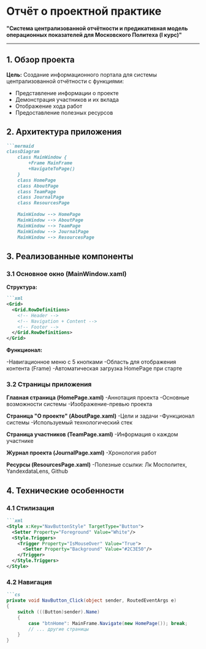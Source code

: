 # Отчёт о проектной практике
**"Система централизованной отчётности и предикативная модель операционных показателей для Московского Политеха (I курс)"**  


---

## 1. Обзор проекта
**Цель:** Создание информационного портала для системы централизованной отчётности с функциями:
- Представление информации о проекте
- Демонстрация участников и их вклада
- Отображение хода работ
- Предоставление полезных ресурсов

## 2. Архитектура приложения
```markdown
```mermaid
classDiagram
    class MainWindow {
        +Frame MainFrame
        +NavigateToPage()
    }
    class HomePage
    class AboutPage
    class TeamPage
    class JournalPage
    class ResourcesPage
    
    MainWindow --> HomePage
    MainWindow --> AboutPage
    MainWindow --> TeamPage
    MainWindow --> JournalPage
    MainWindow --> ResourcesPage
```

## 3. Реализованные компоненты

### 3.1 Основное окно (MainWindow.xaml)

**Структура:**

```markdown
```xml
<Grid>
  <Grid.RowDefinitions>
    <!-- Header -->
    <!-- Navigation + Content -->
    <!-- Footer -->
  </Grid.RowDefinitions>
</Grid>
```

**Функционал:**

-Навигационное меню с 5 кнопками
-Область для отображения контента (Frame)
-Автоматическая загрузка HomePage при старте

### 3.2 Страницы приложения
**Главная страница (HomePage.xaml)**
-Аннотация проекта
-Основные возможности системы
-Изображение-превью проекта

**Страница "О проекте" (AboutPage.xaml)**
-Цели и задачи
-Функционал системы
-Используемый технологический стек

**Страница участников (TeamPage.xaml)**
-Информация о каждом участнике

**Журнал проекта (JournalPage.xaml)**
-Хронология работ

**Ресурсы (ResourcesPage.xaml)**
-Полезные ссылки: Лк Мосполитех, YandexdataLens, Github

## 4. Технические особенности

### 4.1 Стилизация
```markdown
```xml
<Style x:Key="NavButtonStyle" TargetType="Button">
  <Setter Property="Foreground" Value="White"/>
  <Style.Triggers>
    <Trigger Property="IsMouseOver" Value="True">
      <Setter Property="Background" Value="#2C3E50"/>
    </Trigger>
  </Style.Triggers>
</Style>
```
### 4.2 Навигация
```markdown
```cs
private void NavButton_Click(object sender, RoutedEventArgs e)
{
    switch (((Button)sender).Name)
    {
        case "btnHome": MainFrame.Navigate(new HomePage()); break;
        // ... другие страницы
    }
}
```



